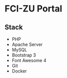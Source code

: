 FCI-ZU Portal
==============

## Stack
- PHP
- Apache Server
- MySQL
- Bootstrap 3
- Font Awesome 4
- Git
- Docker

